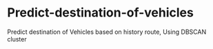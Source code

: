 # Predict-destination-of-vehicles
Predict destination of Vehicles based on history route, Using DBSCAN cluster
